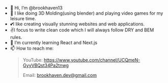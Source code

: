 - 👋 Hi, I’m @brookhaven13
- 👀 I like doing 3D Molding(using blender) and playing video games for my leisure time.
- 💕I like creating visually stunning websites and web applications.
- ✌️I focus to write clean code which I will always follow DRY and BEM rules. 
- 🌱 I’m currently learning React and Next.js
- 📫 How to reach me: 
  > 
  > YouTube: https://www.youtube.com/channel/UCQmeN-GyyVBQst34Pa2tnwg
  > 
  > Email: brookhaven.dev@gmail.com

<!---
brookhaven13/brookhaven13 is a ✨ special ✨ repository because its `README.md` (this file) appears on your GitHub profile.
You can click the Preview link to take a look at your changes.
--->
